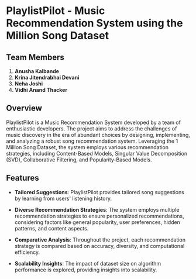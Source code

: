 # PlaylistPilot - Music Recommendation System using the Million Song Dataset

## Team Members
1. **Anusha Kalbande**
2. **Krina Jitendrabhai Devani**
3. **Neha Joshi**
4. **Vidhi Anand Thacker**

## Overview
PlaylistPilot is a Music Recommendation System developed by a team of enthusiastic developers. The project aims to address the challenges of music discovery in the era of abundant choices by designing, implementing, and analyzing a robust song recommendation system. Leveraging the 1 Million Song Dataset, the system employs various recommendation strategies, including Content-Based Models, Singular Value Decomposition (SVD), Collaborative Filtering, and Popularity-Based Models.

## Features
- **Tailored Suggestions**: PlaylistPilot provides tailored song suggestions by learning from users' listening history.
  
- **Diverse Recommendation Strategies**: The system employs multiple recommendation strategies to ensure personalized recommendations, considering factors like general popularity, user preferences, hidden patterns, and content aspects.

- **Comparative Analysis**: Throughout the project, each recommendation strategy is compared based on accuracy, diversity, and computational efficiency.

- **Scalability Insights**: The impact of dataset size on algorithm performance is explored, providing insights into scalability.
